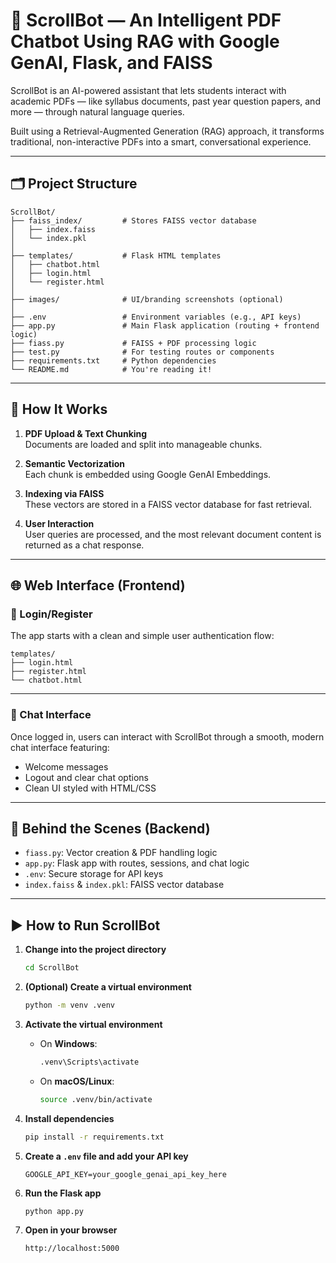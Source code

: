 # 🚀 ScrollBot — An Intelligent PDF Chatbot Using RAG with Google GenAI, Flask, and FAISS

ScrollBot is an AI-powered assistant that lets students interact with academic PDFs — like syllabus documents, past year question papers, and more — through natural language queries.

Built using a Retrieval-Augmented Generation (RAG) approach, it transforms traditional, non-interactive PDFs into a smart, conversational experience.

---

## 🗂️ Project Structure

```
ScrollBot/
├── faiss_index/         # Stores FAISS vector database
│   ├── index.faiss
│   └── index.pkl
│
├── templates/           # Flask HTML templates
│   ├── chatbot.html
│   ├── login.html
│   └── register.html
│
├── images/              # UI/branding screenshots (optional)
│
├── .env                 # Environment variables (e.g., API keys)
├── app.py               # Main Flask application (routing + frontend logic)
├── fiass.py             # FAISS + PDF processing logic
├── test.py              # For testing routes or components
├── requirements.txt     # Python dependencies
└── README.md            # You're reading it!
```

---

## 🧠 How It Works

1. **PDF Upload & Text Chunking**  
   Documents are loaded and split into manageable chunks.

2. **Semantic Vectorization**  
   Each chunk is embedded using Google GenAI Embeddings.

3. **Indexing via FAISS**  
   These vectors are stored in a FAISS vector database for fast retrieval.

4. **User Interaction**  
   User queries are processed, and the most relevant document content is returned as a chat response.

---

## 🌐 Web Interface (Frontend)

### 🔐 Login/Register  
The app starts with a clean and simple user authentication flow:

```
templates/
├── login.html
├── register.html
└── chatbot.html
```

---

### 💬 Chat Interface

Once logged in, users can interact with ScrollBot through a smooth, modern chat interface featuring:

- Welcome messages  
- Logout and clear chat options  
- Clean UI styled with HTML/CSS

---

## 🔧 Behind the Scenes (Backend)

- `fiass.py`: Vector creation & PDF handling logic  
- `app.py`: Flask app with routes, sessions, and chat logic  
- `.env`: Secure storage for API keys  
- `index.faiss` & `index.pkl`: FAISS vector database

---

## ▶️ How to Run ScrollBot

1. **Change into the project directory**
   ```bash
   cd ScrollBot
   ```

2. **(Optional) Create a virtual environment**
   ```bash
   python -m venv .venv
   ```

3. **Activate the virtual environment**

   - On **Windows**:
     ```bash
     .venv\Scripts\activate
     ```

   - On **macOS/Linux**:
     ```bash
     source .venv/bin/activate
     ```

4. **Install dependencies**
   ```bash
   pip install -r requirements.txt
   ```

5. **Create a `.env` file and add your API key**
   ```
   GOOGLE_API_KEY=your_google_genai_api_key_here
   ```

6. **Run the Flask app**
   ```bash
   python app.py
   ```

7. **Open in your browser**
   ```
   http://localhost:5000
   ```
